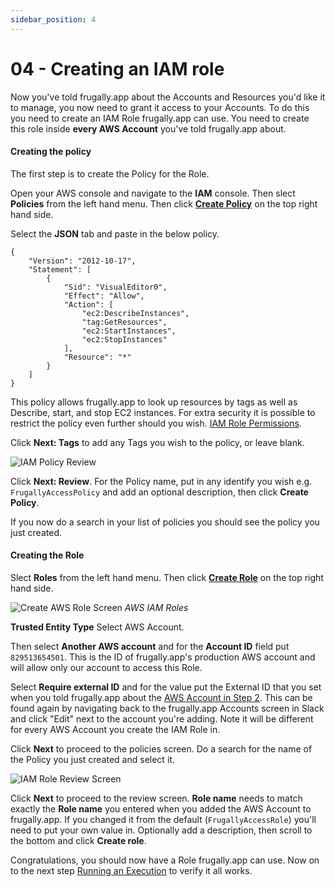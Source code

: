 ```yaml
---
sidebar_position: 4
---
```


# 04 - Creating an IAM role

Now you've told frugally.app about the Accounts and Resources you'd like it to manage, you now need to grant it access to your Accounts. To do this you need to create an IAM Role frugally.app can use. You need to create this role inside **every AWS Account** you've told frugally.app about.

#### Creating the policy

The first step is to create the Policy for the Role.

Open your AWS console and navigate to the **IAM** console. Then slect **Policies** from the left hand menu. Then click [**Create Policy**](https://us-east-1.console.aws.amazon.com/iam/home#/policies$new?step=edit) on the top right hand side.

Select the **JSON** tab and paste in the below policy.

```
{
    "Version": "2012-10-17",
    "Statement": [
        {
            "Sid": "VisualEditor0",
            "Effect": "Allow",
            "Action": [
                "ec2:DescribeInstances",
                "tag:GetResources",
                "ec2:StartInstances",
                "ec2:StopInstances"
            ],
            "Resource": "*"
        }
    ]
}
```

This policy allows frugally.app to look up resources by tags as well as Describe, start, and stop EC2 instances. For extra security it is possible to restrict the policy even further should you wish. [IAM Role Permissions](../advanced/iam-role-permissions).

Click **Next: Tags** to add any Tags you wish to the policy, or leave blank.

![IAM Policy Review](/img/iam-policy-review.png)

Click **Next: Review**. For the Policy name, put in any identify you wish e.g. `FrugallyAccessPolicy` and add an optional description, then click **Create Policy**.

If you now do a search in your list of policies you should see the policy you just created.

#### Creating the Role

Slect **Roles** from the left hand menu. Then click [**Create Role**](https://us-east-1.console.aws.amazon.com/iamv2/home#/roles/create?step=selectEntities) on the top right hand side.

![Create AWS Role Screen](/img/aws-account-create-role.png)
_AWS IAM Roles_

**Trusted Entity Type** Select AWS Account.

Then select **Another AWS account** and for the **Account ID** field put `829513654501`. This is the ID of frugally.app's production AWS account and will allow only our account to access this Role.

Select **Require external ID** and for the value put the External ID that you set when you told frugally.app about the [AWS Account in Step 2](adding-an-account). This can be found again by navigating back to the frugally.app Accounts screen in Slack and click "Edit" next to the account you're adding. Note it will be different for every AWS Account you create the IAM Role in.

Click **Next** to proceed to the policies screen. Do a search for the name of the Policy you just created and select it.

![IAM Role Review Screen](/img/iam-roles-review-screen.png)

Click **Next** to proceed to the review screen. **Role name** needs to match exactly the **Role name** you entered when you added the AWS Account to frugally.app. If you changed it from the default (`FrugallyAccessRole`) you'll need to put your own value in. Optionally add a description, then scroll to the bottom and click **Create role**.

Congratulations, you should now have a Role frugally.app can use. Now on to the next step [Running an Execution](running-an-execution) to verify it all works.